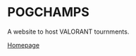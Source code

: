 # POGCHAMPS
A website to host VALORANT tournments.

[Homepage](https://maanpthk.github.io/POGCHAMPS/)
